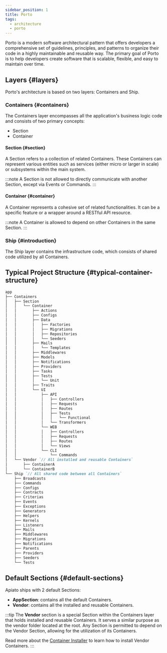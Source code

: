 ```yaml
---
sidebar_position: 1
title: Porto
tags:
  - architecture
  - porto
---
```


Porto is a modern software architectural pattern that offers developers a comprehensive set of guidelines,
principles, and patterns to organize their code in a highly maintainable and reusable way.
The primary goal of Porto is to help developers create software that is scalable,
flexible, and easy to maintain over time.

## Layers {#layers}

Porto's architecture is based on two layers: Containers and Ship.

### Containers {#containers}
The Containers layer encompasses all the application's business logic code and consists of two primary concepts:
- Section
- Container

#### Section {#section}
A Section refers to a collection of related Containers.
These Containers can represent various entities such as services
(either micro or larger in scale) or subsystems within the main system.

:::note
A Section is not allowed to directly communicate with another Section, except via Events or Commands.
:::

#### Container {#container}
A Container represents a cohesive set of related functionalities.
It can be a specific feature or a wrapper around a RESTful API resource.

:::note
A Container is allowed to depend on other Containers in the same Section.
:::

### Ship {#introduction}
The Ship layer contains the infrastructure code, which consists of shared code utilized by all Containers.

## Typical Project Structure {#typical-container-structure}
```markdown
app
├── Containers
│   ├── Section
│   │   └── Container
│   │       ├── Actions
│   │       ├── Configs
│   │       ├── Data
│   │       │   ├── Factories
│   │       │   ├── Migrations
│   │       │   ├── Repositories
│   │       │   └── Seeders
│   │       ├── Mails
│   │       │   └── Templates
│   │       ├── Middlewares
│   │       ├── Models
│   │       ├── Notifications
│   │       ├── Providers
│   │       ├── Tasks
│   │       ├── Tests
│   │       │   └── Unit
│   │       ├── Traits
│   │       └── UI
│   │           ├── API
│   │           │   ├── Controllers
│   │           │   ├── Requests
│   │           │   ├── Routes
│   │           │   ├── Tests
│   │           │   │   └── Functional
│   │           │   └── Transformers
│   │           └── WEB
│   │           │   ├── Controllers
│   │           │   ├── Requests
│   │           │   ├── Routes
│   │           │   └── Views
│   │           └── CLI
│   │               └── Commands
│   └── Vendor `// All installed and reusable Containers`
│       ├── ContainerA
│       └── ContainerB
└── Ship `// All shared code between all Containers`
    ├── Broadcasts
    ├── Commands
    ├── Configs
    ├── Contracts
    ├── Criterias
    ├── Events
    ├── Exceptions
    ├── Generators
    ├── Helpers
    ├── Kernels
    ├── Listeners
    ├── Mails
    ├── Middlewares
    ├── Migrations
    ├── Notifications
    ├── Parents
    ├── Providers
    ├── Seeders
    └── Tests
```
## Default Sections {#default-sections}
Apiato ships with 2 default Sections:
- **AppSection**: contains all the default Containers.
- **Vendor**: contains all the installed and reusable Containers.

:::tip
The **Vendor** section is a special Section within the Containers layer that holds installed and reusable Containers.
It serves a similar purpose as the vendor folder located at the root.
Any Section is permitted to depend on the Vendor Section, allowing for the utilization of its Containers.

Read more about the [Container Installer](../pacakges/readme.md) to learn how to install Vendor Containers.
:::
